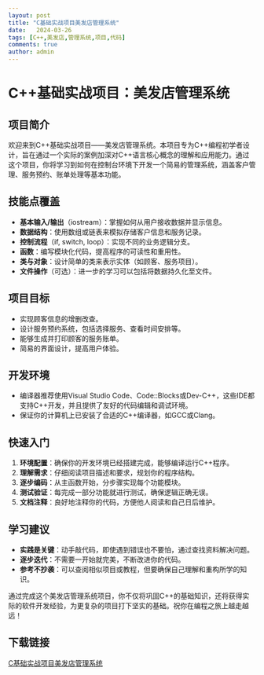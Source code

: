 ```yaml
---
layout: post
title: "C基础实战项目美发店管理系统"
date:   2024-03-26
tags: [C++,美发店,管理系统,项目,代码]
comments: true
author: admin
---
```

# C++基础实战项目：美发店管理系统

## 项目简介

欢迎来到C++基础实战项目——美发店管理系统。本项目专为C++编程初学者设计，旨在通过一个实际的案例加深对C++语言核心概念的理解和应用能力。通过这个项目，你将学习到如何在控制台环境下开发一个简易的管理系统，涵盖客户管理、服务预约、账单处理等基本功能。

## 技能点覆盖

- **基本输入/输出**（iostream）：掌握如何从用户接收数据并显示信息。
- **数据结构**：使用数组或链表来模拟存储客户信息和服务记录。
- **控制流程**（if, switch, loop）：实现不同的业务逻辑分支。
- **函数**：编写模块化代码，提高程序的可读性和重用性。
- **类与对象**：设计简单的类来表示实体（如顾客、服务项目）。
- **文件操作**（可选）：进一步的学习可以包括将数据持久化至文件。

## 项目目标

- 实现顾客信息的增删改查。
- 设计服务预约系统，包括选择服务、查看时间安排等。
- 能够生成并打印顾客的服务账单。
- 简易的界面设计，提高用户体验。

## 开发环境

- 编译器推荐使用Visual Studio Code、Code::Blocks或Dev-C++，这些IDE都支持C++开发，并且提供了友好的代码编辑和调试环境。
- 保证你的计算机上已安装了合适的C++编译器，如GCC或Clang。

## 快速入门

1. **环境配置**：确保你的开发环境已经搭建完成，能够编译运行C++程序。
2. **理解需求**：仔细阅读项目描述和要求，规划你的程序结构。
3. **逐步编码**：从主函数开始，分步骤实现每个功能模块。
4. **测试验证**：每完成一部分功能就进行测试，确保逻辑正确无误。
5. **文档注释**：良好地注释你的代码，方便他人阅读和自己日后维护。

## 学习建议

- **实践是关键**：动手敲代码，即使遇到错误也不要怕，通过查找资料解决问题。
- **逐步迭代**：不需要一开始就完美，不断改进你的代码。
- **参考不抄袭**：可以查阅相似项目或教程，但要确保自己理解和重构所学的知识。

通过完成这个美发店管理系统项目，你不仅将巩固C++的基础知识，还将获得实际的软件开发经验，为更复杂的项目打下坚实的基础。祝你在编程之旅上越走越远！

## 下载链接

[C基础实战项目美发店管理系统](https://pan.quark.cn/s/a05c5e7e716a)